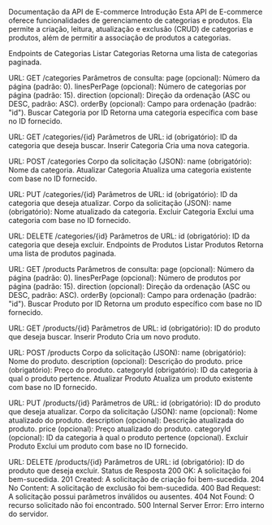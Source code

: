 Documentação da API de E-commerce
Introdução
Esta API de E-commerce oferece funcionalidades de gerenciamento de categorias e produtos. Ela permite a criação, leitura, atualização e exclusão (CRUD) de categorias e produtos, além de permitir a associação de produtos a categorias.

Endpoints de Categorias
Listar Categorias
Retorna uma lista de categorias paginada.

URL: GET /categories
Parâmetros de consulta:
page (opcional): Número da página (padrão: 0).
linesPerPage (opcional): Número de categorias por página (padrão: 15).
direction (opcional): Direção da ordenação (ASC ou DESC, padrão: ASC).
orderBy (opcional): Campo para ordenação (padrão: "id").
Buscar Categoria por ID
Retorna uma categoria específica com base no ID fornecido.

URL: GET /categories/{id}
Parâmetros de URL:
id (obrigatório): ID da categoria que deseja buscar.
Inserir Categoria
Cria uma nova categoria.

URL: POST /categories
Corpo da solicitação (JSON):
name (obrigatório): Nome da categoria.
Atualizar Categoria
Atualiza uma categoria existente com base no ID fornecido.

URL: PUT /categories/{id}
Parâmetros de URL:
id (obrigatório): ID da categoria que deseja atualizar.
Corpo da solicitação (JSON):
name (obrigatório): Nome atualizado da categoria.
Excluir Categoria
Exclui uma categoria com base no ID fornecido.

URL: DELETE /categories/{id}
Parâmetros de URL:
id (obrigatório): ID da categoria que deseja excluir.
Endpoints de Produtos
Listar Produtos
Retorna uma lista de produtos paginada.

URL: GET /products
Parâmetros de consulta:
page (opcional): Número da página (padrão: 0).
linesPerPage (opcional): Número de produtos por página (padrão: 15).
direction (opcional): Direção da ordenação (ASC ou DESC, padrão: ASC).
orderBy (opcional): Campo para ordenação (padrão: "id").
Buscar Produto por ID
Retorna um produto específico com base no ID fornecido.

URL: GET /products/{id}
Parâmetros de URL:
id (obrigatório): ID do produto que deseja buscar.
Inserir Produto
Cria um novo produto.

URL: POST /products
Corpo da solicitação (JSON):
name (obrigatório): Nome do produto.
description (opcional): Descrição do produto.
price (obrigatório): Preço do produto.
categoryId (obrigatório): ID da categoria à qual o produto pertence.
Atualizar Produto
Atualiza um produto existente com base no ID fornecido.

URL: PUT /products/{id}
Parâmetros de URL:
id (obrigatório): ID do produto que deseja atualizar.
Corpo da solicitação (JSON):
name (opcional): Nome atualizado do produto.
description (opcional): Descrição atualizada do produto.
price (opcional): Preço atualizado do produto.
categoryId (opcional): ID da categoria à qual o produto pertence (opcional).
Excluir Produto
Exclui um produto com base no ID fornecido.

URL: DELETE /products/{id}
Parâmetros de URL:
id (obrigatório): ID do produto que deseja excluir.
Status de Resposta
200 OK: A solicitação foi bem-sucedida.
201 Created: A solicitação de criação foi bem-sucedida.
204 No Content: A solicitação de exclusão foi bem-sucedida.
400 Bad Request: A solicitação possui parâmetros inválidos ou ausentes.
404 Not Found: O recurso solicitado não foi encontrado.
500 Internal Server Error: Erro interno do servidor.






